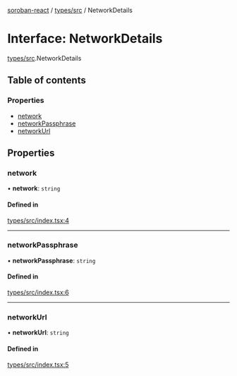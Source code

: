 [soroban-react](../README.md) / [types/src](../modules/types_src.md) / NetworkDetails

# Interface: NetworkDetails

[types/src](../modules/types_src.md).NetworkDetails

## Table of contents

### Properties

- [network](types_src.NetworkDetails.md#network)
- [networkPassphrase](types_src.NetworkDetails.md#networkpassphrase)
- [networkUrl](types_src.NetworkDetails.md#networkurl)

## Properties

### network

• **network**: `string`

#### Defined in

[types/src/index.tsx:4](https://github.com/mauroepce/soroban-react/blob/486e5d4/packages/types/src/index.tsx#L4)

___

### networkPassphrase

• **networkPassphrase**: `string`

#### Defined in

[types/src/index.tsx:6](https://github.com/mauroepce/soroban-react/blob/486e5d4/packages/types/src/index.tsx#L6)

___

### networkUrl

• **networkUrl**: `string`

#### Defined in

[types/src/index.tsx:5](https://github.com/mauroepce/soroban-react/blob/486e5d4/packages/types/src/index.tsx#L5)
